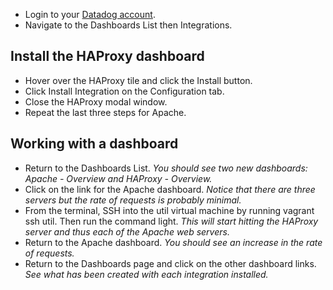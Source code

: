 * Login to your <a href="https://app.datadoghq.com" target="_datadog">Datadog account</a>.  
* Navigate to the Dashboards List then Integrations.

## Install the HAProxy dashboard
* Hover over the HAProxy tile and click the Install button.
* Click Install Integration on the Configuration tab.
* Close the HAProxy modal window.
* Repeat the last three steps for Apache.

## Working with a dashboard
* Return to the Dashboards List.
    *You should see two new dashboards: Apache - Overview and HAProxy - Overview.*
* Click on the link for the Apache dashboard. 
  *Notice that there are three servers but the rate of requests is probably minimal.*
* From the terminal, SSH into the util virtual machine by running vagrant ssh util. Then run the command light. 
  *This will start hitting the HAProxy server and thus each of the Apache web servers.*
* Return to the Apache dashboard.
  *You should see an increase in the rate of requests.*
* Return to the Dashboards page and click on the other dashboard links.
  *See what has been created with each integration installed.*
